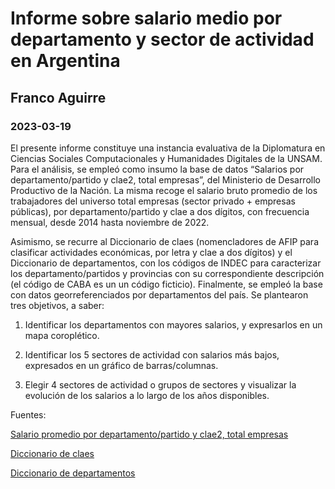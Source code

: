 # Informe sobre salario medio por departamento y sector de actividad en Argentina
## Franco Aguirre
### 2023-03-19

El presente informe constituye una instancia evaluativa de la Diplomatura en Ciencias Sociales Computacionales y Humanidades Digitales de la UNSAM. Para el análisis, se empleó como insumo la base de datos “Salarios por departamento/partido y clae2, total empresas”, del Ministerio de Desarrollo Productivo de la Nación. La misma recoge el salario bruto promedio de los trabajadores del universo total empresas (sector privado + empresas públicas), por departamento/partido y clae a dos dígitos, con frecuencia mensual, desde 2014 hasta noviembre de 2022. 

Asimismo, se recurre al Diccionario de claes (nomencladores de AFIP para clasificar actividades económicas, por letra y clae a dos dígitos) y el Diccionario de departamentos, con los códigos de INDEC para caracterizar los departamento/partidos y provincias con su correspondiente descripción (el código de CABA es un un código ficticio). Finalmente, se empleó la base con datos georreferenciados por departamentos del país. Se plantearon tres objetivos, a saber:

1. Identificar los departamentos con mayores salarios, y expresarlos en un mapa coroplético.

2. Identificar los 5 sectores de actividad con salarios más bajos, expresados en un gráfico de barras/columnas.

3. Elegir 4 sectores de actividad o grupos de sectores y visualizar la evolución de los salarios a lo largo de los años disponibles.

Fuentes: 

[Salario promedio por departamento/partido y clae2, total empresas](https://datos.gob.ar/ca/dataset/produccion-salarios-por-departamentopartido-sector-actividad/archivo/produccion_76593966-9526-4a9d-b56c-87c8a4a20dd8)

[Diccionario de claes](https://datos.produccion.gob.ar/dataset/proporcion-segun-generos-por-sector-de-actividad/archivo/145dd127-630e-40a5-9a31-239e34a01d36)

[Diccionario de departamentos](https://datos.produccion.gob.ar/dataset/puestos-de-trabajo-por-departamento-partido-y-sector-de-actividad/archivo/125bdc76-0205-417a-bf20-76d34dbe184b)